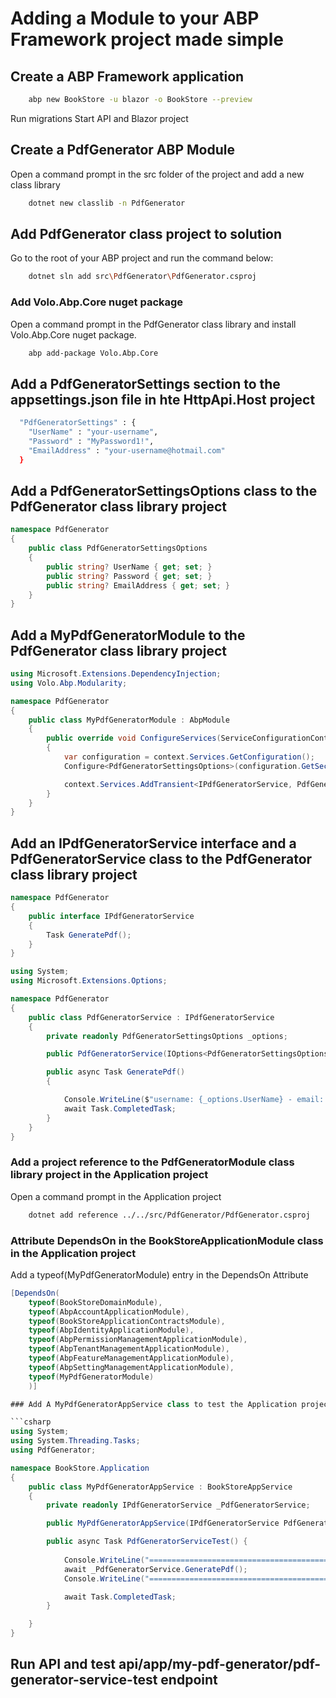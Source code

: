 # Adding a Module to your ABP Framework project made simple

## Create a ABP Framework application

```bash
    abp new BookStore -u blazor -o BookStore --preview
```

Run migrations
Start API and Blazor project

## Create a PdfGenerator ABP Module

Open a command prompt  in the src folder of the project and add a new class library

```bash
    dotnet new classlib -n PdfGenerator
```

## Add PdfGenerator class project to solution

Go to the root of your ABP project and run the command below:

```bash
    dotnet sln add src\PdfGenerator\PdfGenerator.csproj
```

### Add Volo.Abp.Core nuget package

Open a command prompt in the PdfGenerator class library and install Volo.Abp.Core nuget package.

```bash
    abp add-package Volo.Abp.Core
```

## Add a PdfGeneratorSettings section to the appsettings.json file in hte HttpApi.Host project

```bash
  "PdfGeneratorSettings" : { 
    "UserName" : "your-username", 
    "Password" : "MyPassword1!",
    "EmailAddress" : "your-username@hotmail.com"
  }

```

## Add a PdfGeneratorSettingsOptions class to the PdfGenerator class library project

```csharp
namespace PdfGenerator
{
    public class PdfGeneratorSettingsOptions
    {
        public string? UserName { get; set; }
        public string? Password { get; set; }
        public string? EmailAddress { get; set; }
    }
}
```

## Add a MyPdfGeneratorModule to the PdfGenerator class library project

```csharp
using Microsoft.Extensions.DependencyInjection;
using Volo.Abp.Modularity;

namespace PdfGenerator
{
    public class MyPdfGeneratorModule : AbpModule
    {
        public override void ConfigureServices(ServiceConfigurationContext context)
        {
            var configuration = context.Services.GetConfiguration();
            Configure<PdfGeneratorSettingsOptions>(configuration.GetSection("PdfGeneratorSettings"));

            context.Services.AddTransient<IPdfGeneratorService, PdfGeneratorService>();
        }
    }
}
```

## Add an IPdfGeneratorService interface and a PdfGeneratorService class to the PdfGenerator class library project

```csharp
namespace PdfGenerator
{
    public interface IPdfGeneratorService
    {
        Task GeneratePdf();
    }
}

```

```csharp
using System;
using Microsoft.Extensions.Options;

namespace PdfGenerator
{
    public class PdfGeneratorService : IPdfGeneratorService
    {
        private readonly PdfGeneratorSettingsOptions _options;

        public PdfGeneratorService(IOptions<PdfGeneratorSettingsOptions> options) => _options = options.Value;

        public async Task GeneratePdf()
        {

            Console.WriteLine($"username: {_options.UserName} - email: {_options.EmailAddress}");
            await Task.CompletedTask;
        }
    }
}

```

### Add a project reference to the PdfGeneratorModule class library project in the Application project

Open a command prompt in the Application project

```bash
    dotnet add reference ../../src/PdfGenerator/PdfGenerator.csproj
```

### Attribute DependsOn in the BookStoreApplicationModule class in the Application project

Add a typeof(MyPdfGeneratorModule) entry in the DependsOn Attribute

```csharp
[DependsOn(
    typeof(BookStoreDomainModule),
    typeof(AbpAccountApplicationModule),
    typeof(BookStoreApplicationContractsModule),
    typeof(AbpIdentityApplicationModule),
    typeof(AbpPermissionManagementApplicationModule),
    typeof(AbpTenantManagementApplicationModule),
    typeof(AbpFeatureManagementApplicationModule),
    typeof(AbpSettingManagementApplicationModule),
    typeof(MyPdfGeneratorModule)
    )]

### Add A MyPdfGeneratorAppService class to test the Application project

```csharp
using System;
using System.Threading.Tasks;
using PdfGenerator;

namespace BookStore.Application
{
    public class MyPdfGeneratorAppService : BookStoreAppService
    {
        private readonly IPdfGeneratorService _PdfGeneratorService;

        public MyPdfGeneratorAppService(IPdfGeneratorService PdfGeneratorService) => _PdfGeneratorService = PdfGeneratorService;

        public async Task PdfGeneratorServiceTest() { 
            
            Console.WriteLine("==========================================");
            await _PdfGeneratorService.GeneratePdf();
            Console.WriteLine("==========================================");

            await Task.CompletedTask;
        }

    }
}
```

## Run API and test api/app/my-pdf-generator/pdf-generator-service-test endpoint


